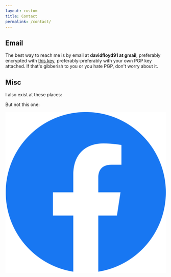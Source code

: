 ```yaml
---
layout: custom
title: Contact
permalink: /contact/
---
```

<script>
  document.addEventListener('DOMContentLoaded', e => {
    const contactLink = document.querySelector('#contact-link');
    contactLink.innerHTML = 'About';
    contactLink.setAttribute('href', '/about/');

    const contactDiv = document.querySelector('#contacts');
    const fbDiv = document.querySelector('#fb');
    const logoDir = '/assets/logos/';
    const contacts = [
      {file: 'li.png', tooltip: 'LinkedIn', url: 'https://www.linkedin.com/in/david-floyd-1a982886/'},
      {file: 'github.png', tooltip: 'Github', url: 'https://github.com/davidfloyd91'},
      {file: 'keybase.png', tooltip: 'Keybase', url: 'https://keybase.io/davidfloyd91'}
    ];

    contacts.map(contact => {
      let contactClass;
      let alt = contact.file.replace(/\..+/, '');

      if (alt !== 'fb') {
        return contactDiv.innerHTML += `
          <a class="contact-container" href=${contact.url} target="_blank" rel="noopener noreferrer">
            <img class="contact" src=${logoDir + contact.file} alt=${alt} title=${contact.tooltip} />
          </a>
        `;
      };
    });
  });
</script>

<h2>Email</h2>

The best way to reach me is by email at <b>davidfloyd91 at gmail</b>, preferably encrypted with <a href='/pgp/' target="_blank" rel="noopener noreferrer">this key</a>, preferably-preferably with your own PGP key attached. If that's gibberish to you or you hate PGP, don't worry about it.

<h2>Misc</h2>

I also exist at these places:

<div id="contacts"></div>

But not this one:

<div id="fb">
  <a class="contact-container" href='https://www.facebook.com/help/250563911970368' target="_blank" rel="noopener noreferrer">
    <img class="contact" src="/assets/logos/fb.png" alt="fb" title="Facebook" />
  </a>
</div>
